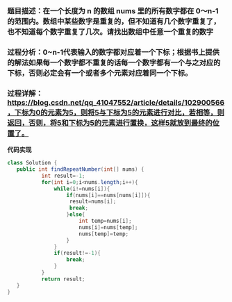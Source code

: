 ### 题目描述：在一个长度为 n 的数组 nums 里的所有数字都在 0～n-1 的范围内。数组中某些数字是重复的，但不知道有几个数字重复了，也不知道每个数字重复了几次。请找出数组中任意一个重复的数字
### 过程分析：0~n-1代表输入的数字都对应着一个下标；根据书上提供的解法如果每一个数字都不重复的话每一个数字都有一个与之对应的下标，否则必定会有一个或者多个元素对应着同一个下标。
### 过程详解：https://blog.csdn.net/qq_41047552/article/details/102900566，下标为0的元素为5，则将5与下标为5的元素进行对比，若相等，则返回，否则，将5和下标为5的元素进行置换，这样5就放到最终的位置了。
 
 **代码实现**
 ```java
 class Solution {
    public int findRepeatNumber(int[] nums) {
            int result=-1;
            for(int i=0;i<nums.length;i++){
                while(i!=nums[i]){
                    if(nums[i]==nums[nums[i]]){
                     result=nums[i];
                     break;
                    }else{
                        int temp=nums[i];
                        nums[i]=nums[temp];
                        nums[temp]=temp;
                    }
                }
                if(result!=-1){
                    break;
                }
            }
            return result;
    }
}

